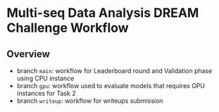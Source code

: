 # Multi-seq Data Analysis DREAM Challenge Workflow

## Overview

- branch `main`: workflow for Leaderboard round and Validation phase using CPU instance
- branch `gpu`: workflow used to evaluate models that requires GPU instances for Task 2
- branch `writeup`: workflow for writeups submission

